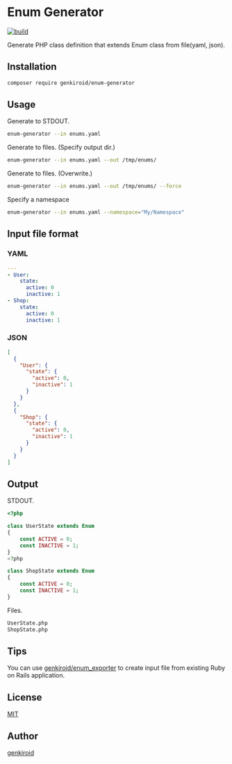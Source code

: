 # Enum Generator

[![build](https://github.com/genkiroid/enum-generator/actions/workflows/ci.yml/badge.svg)](https://github.com/genkiroid/enum-generator/actions/workflows/ci.yml)

Generate PHP class definition that extends Enum class from file(yaml, json).

## Installation

```sh
composer require genkiroid/enum-generator
```

## Usage

Generate to STDOUT.

```sh
enum-generator --in enums.yaml
```

Generate to files. (Specify output dir.)

```sh
enum-generator --in enums.yaml --out /tmp/enums/
```

Generate to files. (Overwrite.)

```sh
enum-generator --in enums.yaml --out /tmp/enums/ --force
```

Specify a namespace

```sh
enum-generator --in enums.yaml --namespace="My/Namespace"
```

## Input file format

### YAML

```yaml
---
- User:
    state:
      active: 0
      inactive: 1
- Shop:
    state:
      active: 0
      inactive: 1
```

### JSON

```json
[
  {
    "User": {
      "state": {
        "active": 0,
        "inactive": 1
      }
    }
  },
  {
    "Shop": {
      "state": {
        "active": 0,
        "inactive": 1
      }
    }
  }
]
```

## Output

STDOUT.

```php
<?php

class UserState extends Enum
{
    const ACTIVE = 0;
    const INACTIVE = 1;
}
<?php

class ShopState extends Enum
{
    const ACTIVE = 0;
    const INACTIVE = 1;
}
```

Files.

```sh
UserState.php
ShopState.php
```

## Tips

You can use [genkiroid/enum_exporter](https://github.com/genkiroid/enum_exporter) to create input file from existing Ruby on Rails application.

## License

[MIT](https://github.com/genkiroid/enum-generator/blob/master/LICENSE)

## Author

[genkiroid](https://github.com/genkiroid)

